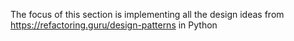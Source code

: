 The focus of this section is implementing all the design ideas from https://refactoring.guru/design-patterns in Python